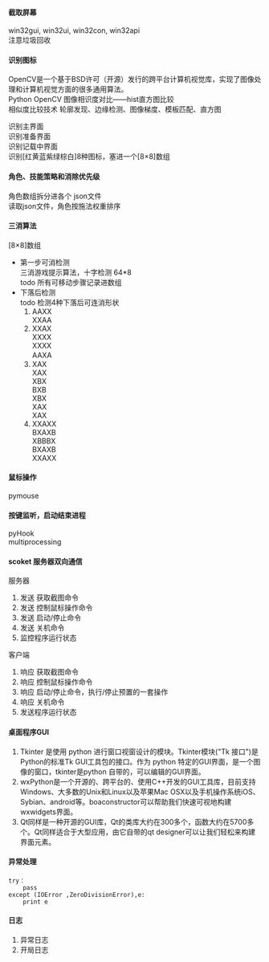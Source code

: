 #### 截取屏幕
win32gui, win32ui, win32con, win32api  
注意垃圾回收

#### 识别图标
OpenCV是一个基于BSD许可（开源）发行的跨平台计算机视觉库，实现了图像处理和计算机视觉方面的很多通用算法。  
Python OpenCV 图像相识度对比——hist直方图比较  
相似度比较技术 轮廓发现、边缘检测、图像梯度、模板匹配、直方图  

识别主界面  
识别准备界面  
识别记载中界面  
识别[红黄蓝紫绿棕白]8种图标，塞进一个[8×8]数组

#### 角色、技能策略和消除优先级
角色数组拆分进各个 json文件  
读取json文件，角色按施法权重排序

#### 三消算法
[8×8]数组  
- 第一步可消检测  
三消游戏提示算法，十字检测 64*8  
todo 所有可移动步骤记录进数组  
- 下落后检测  
todo 检测4种下落后可连消形状  
  1. AAXX  
XXAA  
  2. XXAX  
XXXX    
XXXX  
AAXA　　
  3. XAX  
XAX  
XBX  
BXB  
XBX  
XAX  
XAX  
  4. XXAXX  
BXAXB  
XBBBX  
BXAXB  
XXAXX  

#### 鼠标操作
pymouse  

#### 按键监听，启动结束进程
pyHook  
multiprocessing  

#### scoket 服务器双向通信
服务器  
1. 发送 获取截图命令  
2. 发送 控制鼠标操作命令  
3. 发送 启动/停止命令  
4. 发送 关机命令  
5. 监控程序运行状态  

客户端
1. 响应 获取截图命令  
2. 响应 控制鼠标操作命令  
3. 响应 启动/停止命令，执行/停止预置的一套操作  
4. 响应 关机命令  
5. 发送程序运行状态


#### 桌面程序GUI
1. Tkinter 是使用 python 进行窗口视窗设计的模块。Tkinter模块("Tk 接口")是Python的标准Tk GUI工具包的接口。作为 python 特定的GUI界面，是一个图像的窗口，tkinter是python 自带的，可以编辑的GUI界面。  
2. wxPython是一个开源的、跨平台的、使用C++开发的GUI工具库，目前支持Windows、大多数的Unix和Linux以及苹果Mac OSX以及手机操作系统iOS、Sybian、android等。boaconstructor可以帮助我们快速可视地构建wxwidgets界面。  
3. Qt同样是一种开源的GUI库，Qt的类库大约在300多个，函数大约在5700多个。Qt同样适合于大型应用，由它自带的qt designer可以让我们轻松来构建界面元素。

#### 异常处理
```
try：
    pass
except (IOError ,ZeroDivisionError),e:
    print e
```

#### 日志
1. 异常日志
2. 开局日志
